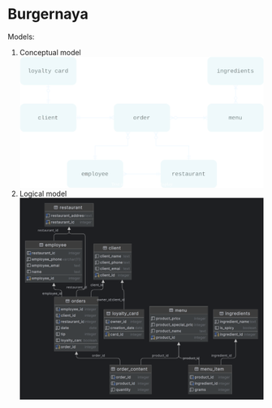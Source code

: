 # Burgernaya

Models:
1) Conceptual model
![](models/conceptual_model.svg?raw=true)
2) Logical model
![](models/logical_model.png?raw=true)
